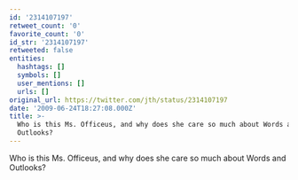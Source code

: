 ```yaml
---
id: '2314107197'
retweet_count: '0'
favorite_count: '0'
id_str: '2314107197'
retweeted: false
entities:
  hashtags: []
  symbols: []
  user_mentions: []
  urls: []
original_url: https://twitter.com/jth/status/2314107197
date: '2009-06-24T18:27:08.000Z'
title: >-
  Who is this Ms. Officeus, and why does she care so much about Words and
  Outlooks?
---
```


Who is this Ms. Officeus, and why does she care so much about Words and Outlooks?